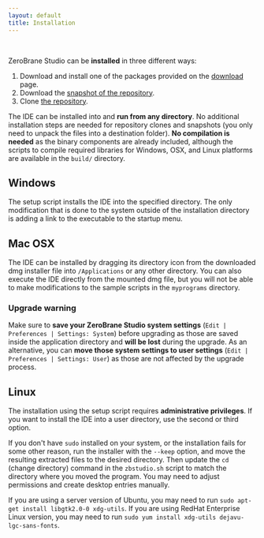 ```yaml
---
layout: default
title: Installation
---
```


<ul id='toc'>&nbsp;</ul>

ZeroBrane Studio can be **installed** in three different ways:

1. Download and install one of the packages provided on the [download](download) page.
2. Download the [snapshot of the repository](https://github.com/pkulchenko/ZeroBraneStudio/releases).
3. Clone [the repository](https://github.com/pkulchenko/ZeroBraneStudio).

The IDE can be installed into and **run from any directory**.
No additional installation steps are needed for repository clones and snapshots (you only need to unpack the files into a destination folder).
**No compilation is needed** as the binary components are already included, although the scripts to compile required libraries for Windows, OSX, and Linux platforms are available in the `build/` directory.

## Windows

The setup script installs the IDE into the specified directory.
The only modification that is done to the system outside of the installation directory is adding a link to the executable to the startup menu.

## Mac OSX

The IDE can be installed by dragging its directory icon from the downloaded dmg installer file into `/Applications` or any other directory.
You can also execute the IDE directly from the mounted dmg file, but you will not be able to make modifications to the sample scripts in the `myprograms` directory.

### Upgrade warning

Make sure to **save your ZeroBrane Studio system settings** (`Edit | Preferences | Settings: System`) before upgrading as those are saved inside the application directory and **will be lost** during the upgrade.
As an alternative, you can **move those system settings to user settings** (`Edit | Preferences | Settings: User`) as those are not affected by the upgrade process.

## Linux

The installation using the setup script requires **administrative privileges**.
If you want to install the IDE into a user directory, use the second or third option.

If you don't have `sudo` installed on your system, or the installation fails for some other reason, run the installer with the `--keep` option, and move the resulting extracted files to the desired directory.
Then update the `cd` (change directory) command in the `zbstudio.sh` script to match the directory where you moved the program.
You may need to adjust permissions and create desktop entries manually.

If you are using a server version of Ubuntu, you may need to run `sudo apt-get install libgtk2.0-0 xdg-utils`.
If you are using RedHat Enterprise Linux version, you may need to run `sudo yum install xdg-utils dejavu-lgc-sans-fonts`.
